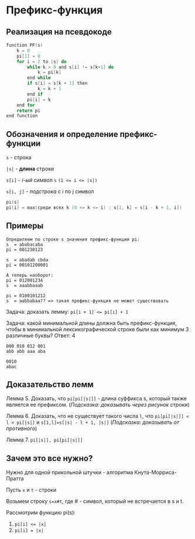 # Префикс-функция
## Реализация на псевдокоде
```c
function PF(s)
    k = 0
    pi[1] = 0
    for i = 2 to |s| do
        while k > 0 and s[i] != s[k+1] do
            k = pi[k]
        end while
        if s[i] = s[k + 1] then
            k = k + 1
        end if
        pi[i] = k
    end for
    return pi
end function
```

## Обозначения и определение префикс-функции
`s` - строка 

`|s|` - **длина** строки 

`s[i]` - _i-ый_ символ `s` `(1 <= i <= |s|)`

`s[i, j]` - _подстрока_ с i по j символ

```c
pi(s)
pi(i) = max(среди всех k (0 <= k <= i) : s[1, k] = s[i - k + 1, i])
```

## Примеры
```
Определяем по строке s значения префикс-функции pi:
s  = ababacaba
pi = 001230123

s  = abadab cbda
pi = 00101200001

А теперь наоборот:
pi = 012001234
s  = aaabbaaab

pi = 0100101212
s  = aabbabaa?? => такая префикс-функция не может существовать
```

Задача: доказать лемму: ``pi[i + 1] <= pi[i] + 1``

Задача: какой минимальной длины должна быть префикс-функция, чтобы в минимальной лексикографической строке были как минимум 3 различные буквы?
Ответ: 4

```
000 010 012 001
abb abb aaa aba

0010
abac
```

## Доказательство лемм
Лемма 5. Доказать, что `pi[pi[|s|]]` - длина суффикса s, который также является ее префиксом. (_Подсказка: доказывать через рисунок строки_)

Лемма 6. Доказать, что не существует такого числа `l`, что `pi[pi[|s|]] < l < pi[|s|]` и `s[1,l]=s[|s| - l + 1, |s|]` (_Подсказка: доказывать от противного_)

Лемма 7. `pi[|s|], pi[pi[|s|]]`

## Зачем это все нужно?
Нужно для одной прикольной штучки - алгоритма Кнута-Морриса-Пратта

Пусть `x` и `t` - строки

Возьмем строку `s=x#t`, где # - символ, который не встречается в s и t.

Рассмотрим функцию pi(s):

1. `pi[i] <= |x|`
2. `pi[i] = |x|`
